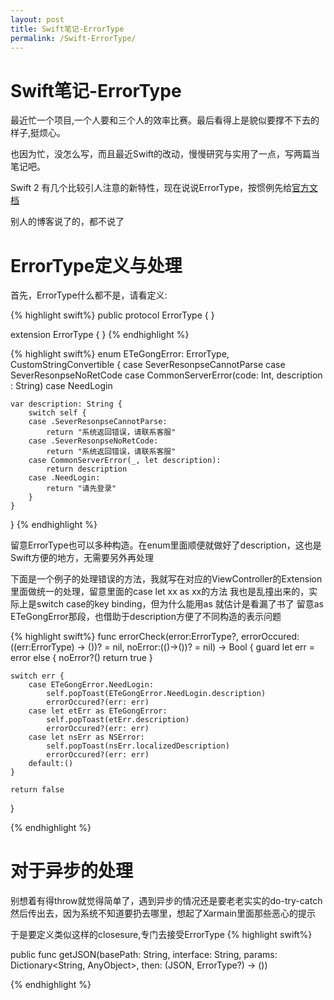 ```yaml
---
layout: post
title: Swift笔记-ErrorType
permalink: /Swift-ErrorType/
---
```


Swift笔记-ErrorType
======

最近忙一个项目,一个人要和三个人的效率比赛。最后看得上是貌似要撑不下去的样子,挺烦心。

也因为忙，没怎么写，而且最近Swift的改动，慢慢研究与实用了一点，写两篇当笔记吧。

Swift 2 有几个比较引人注意的新特性，现在说说ErrorType，按惯例先给[官方文档](https://developer.apple.com/library/prerelease/ios/documentation/Swift/Conceptual/Swift_Programming_Language/ErrorHandling.html)

别人的博客说了的，都不说了

ErrorType定义与处理
======
首先，ErrorType什么都不是，请看定义:

{% highlight swift%}
public protocol ErrorType {
}

extension ErrorType {
}
{% endhighlight %}

{% highlight swift%}
enum ETeGongError: ErrorType, CustomStringConvertible {
    case SeverResonpseCannotParse
    case SeverResonpseNoRetCode
    case CommonServerError(code: Int, description : String)
    case NeedLogin

    var description: String {
        switch self {
        case .SeverResonpseCannotParse:
            return "系统返回错误，请联系客服"
        case .SeverResonpseNoRetCode:
            return "系统返回错误，请联系客服"
        case CommonServerError(_, let description):
            return description
        case .NeedLogin:
            return "请先登录"
        }
    }
}
{% endhighlight %}

留意ErrorType也可以多种构造。在enum里面顺便就做好了description，这也是Swift方便的地方，无需要另外再处理

下面是一个例子的处理错误的方法，我就写在对应的ViewController的Extension里面做统一的处理，留意里面的case let xx as xx的方法
我也是乱撞出来的，实际上是switch case的key binding，但为什么能用as 就估计是看漏了书了
留意as ETeGongError那段，也借助于description方便了不同构造的表示问题

{% highlight swift%}
func errorCheck(error:ErrorType?, errorOccured:((err:ErrorType) -> ())? = nil, noError:(()->())? = nil) -> Bool {
    guard let err = error else {
        noError?()
        return true
    }

    switch err {
        case ETeGongError.NeedLogin:
            self.popToast(ETeGongError.NeedLogin.description)
            errorOccured?(err: err)
        case let etErr as ETeGongError:
            self.popToast(etErr.description)
            errorOccured?(err: err)
        case let nsErr as NSError:
            self.popToast(nsErr.localizedDescription)
            errorOccured?(err: err)
        default:()
    }

    return false
}

{% endhighlight %}


对于异步的处理
======

别想着有得throw就觉得简单了，遇到异步的情况还是要老老实实的do-try-catch然后传出去，因为系统不知道要扔去哪里，想起了Xarmain里面那些恶心的提示

于是要定义类似这样的closesure,专门去接受ErrorType
{% highlight swift%}

public func getJSON(basePath: String, interface: String, params: Dictionary<String, AnyObject>, then: (JSON, ErrorType?) -> ())

{% endhighlight %}

